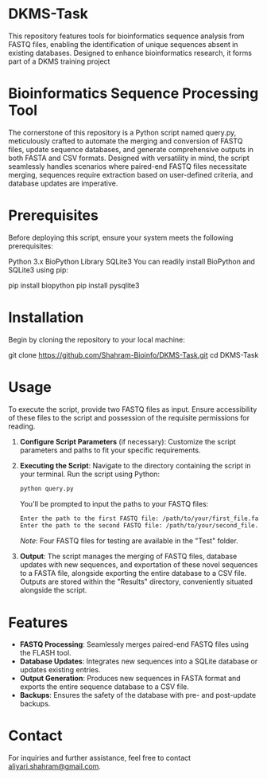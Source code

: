 # DKMS-Task
This repository features tools for bioinformatics sequence analysis from FASTQ files, enabling the identification of unique sequences absent in existing databases. Designed to enhance bioinformatics research, it forms part of a DKMS training project

# Bioinformatics Sequence Processing Tool
The cornerstone of this repository is a Python script named query.py, meticulously crafted to automate the merging and conversion of FASTQ files, update sequence databases, and generate comprehensive outputs in both FASTA and CSV formats. Designed with versatility in mind, the script seamlessly handles scenarios where paired-end FASTQ files necessitate merging, sequences require extraction based on user-defined criteria, and database updates are imperative.

# Prerequisites
Before deploying this script, ensure your system meets the following prerequisites:

Python 3.x
BioPython Library
SQLite3
You can readily install BioPython and SQLite3 using pip:

pip install biopython
pip install pysqlite3

# Installation
Begin by cloning the repository to your local machine:

git clone https://github.com/Shahram-Bioinfo/DKMS-Task.git
cd DKMS-Task

# Usage
To execute the script, provide two FASTQ files as input. Ensure accessibility of these files to the script and possession of the requisite permissions for reading.

1. **Configure Script Parameters** (if necessary):
   Customize the script parameters and paths to fit your specific requirements.

2. **Executing the Script**:
   Navigate to the directory containing the script in your terminal.
   Run the script using Python:

   ```bash
   python query.py
   ```

   You'll be prompted to input the paths to your FASTQ files:

   ```bash
   Enter the path to the first FASTQ file: /path/to/your/first_file.fastq
   Enter the path to the second FASTQ file: /path/to/your/second_file.fastq
   ```

   *Note*: Four FASTQ files for testing are available in the "Test" folder.

3. **Output**:
   The script manages the merging of FASTQ files, database updates with new sequences, and exportation of these novel sequences to a FASTA file, alongside exporting the entire database to a CSV file.
   Outputs are stored within the "Results" directory, conveniently situated alongside the script.

# Features
 - **FASTQ Processing**: Seamlessly merges paired-end FASTQ files using the FLASH tool.
 - **Database Updates**: Integrates new sequences into a SQLite database or updates existing entries.
 - **Output Generation**: Produces new sequences in FASTA format and exports the entire sequence database to a CSV file.
 - **Backups**: Ensures the safety of the database with pre- and post-update backups.

# Contact
For inquiries and further assistance, feel free to contact aliyari.shahram@gmail.com.
